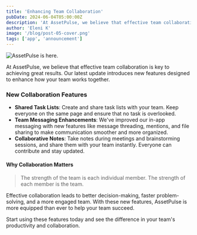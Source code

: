 ```yaml
---
title: 'Enhancing Team Collaboration'
pubDate: 2024-06-04T05:00:00Z
description: 'At AssetPulse, we believe that effective team collaboration is key to achieving great results. Our latest update introduces new features designed to enhance how your team works together.'
author: 'Eleni K'
image: '/blog/post-05-cover.png'
tags: ['app', 'announcement']
---
```


![AssetPulse is here.](/blog/post-05.png)

At AssetPulse, we believe that effective team collaboration is key to achieving great results. Our latest update introduces new features designed to enhance how your team works together.

### New Collaboration Features

- **Shared Task Lists**: Create and share task lists with your team. Keep everyone on the same page and ensure that no task is overlooked.
- **Team Messaging Enhancements**: We've improved our in-app messaging with new features like message threading, mentions, and file sharing to make communication smoother and more organized.
- **Collaborative Notes**: Take notes during meetings and brainstorming sessions, and share them with your team instantly. Everyone can contribute and stay updated.

#### Why Collaboration Matters

> The strength of the team is each individual member. The strength of each member is the team.

Effective collaboration leads to better decision-making, faster problem-solving, and a more engaged team. With these new features, AssetPulse is more equipped than ever to help your team succeed.

Start using these features today and see the difference in your team's productivity and collaboration.
